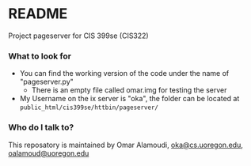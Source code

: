 # README #

Project pageserver for CIS 399se (CIS322) 

### What to look for ###

* You can find the working version of the code under the name of "pageserver.py"
  * There is an empty file called omar.img for testing the server
* My Username on the ix server is "oka", the folder can be located at `public_html/cis399se/httbin/pageserver/`


### Who do I talk to? ###

This reposatory is maintained by Omar Alamoudi, oka@cs.uoregon.edu, oalamoud@uoregon.edu



